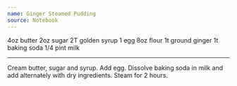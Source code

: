 ```yaml
---
name: Ginger Steamed Pudding
source: Notebook
---
```


4oz butter
2oz sugar
2T golden syrup
1 egg
8oz flour
1t ground ginger
1t baking soda
1/4 pint milk

---

Cream butter, sugar and syrup.  Add egg.  Dissolve baking soda in milk and add alternately with dry ingredients.  Steam for 2 hours.

